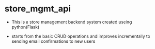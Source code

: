 # store_mgmt_api
- This is a store management backend system created useing python(Flask)

- starts from the basic CRUD operations and improves incrementally to sending email confirmations to new users
